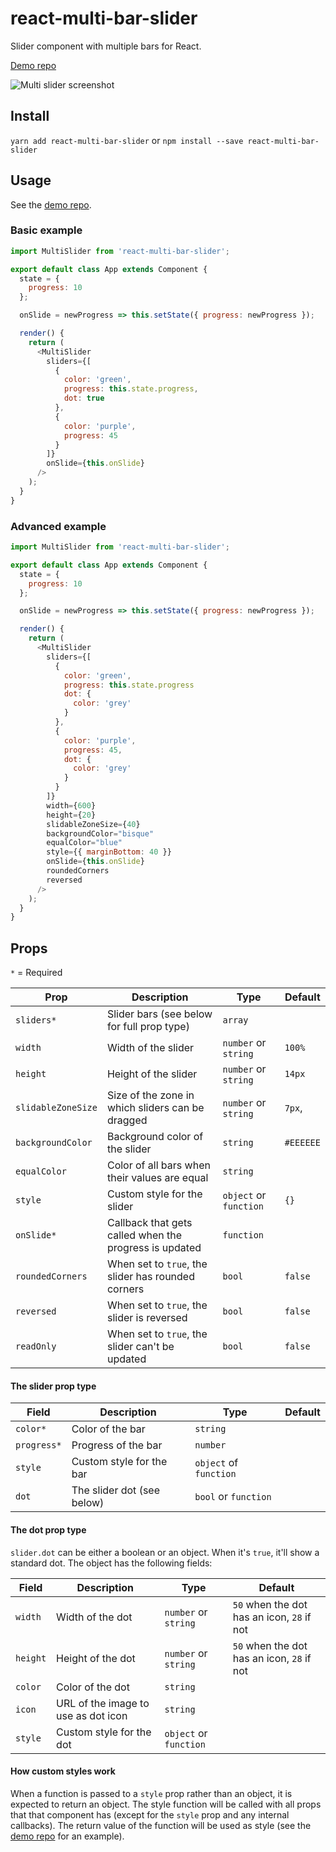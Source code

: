 # react-multi-bar-slider
Slider component with multiple bars for React.

[Demo repo](https://github.com/rafaelklaessen/react-multi-bar-slider-demo)

![Multi slider screenshot](https://github.com/rafaelklaessen/react-multi-bar-slider/raw/master/screenshots/screenshot.png "Screenshot of the multi slider demo")

## Install
`yarn add react-multi-bar-slider` or `npm install --save react-multi-bar-slider`

## Usage
See the [demo repo](https://github.com/rafaelklaessen/react-multi-bar-slider-demo).

### Basic example
```javascript
import MultiSlider from 'react-multi-bar-slider';

export default class App extends Component {
  state = {
    progress: 10
  };

  onSlide = newProgress => this.setState({ progress: newProgress });

  render() {
    return (
      <MultiSlider
        sliders={[
          {
            color: 'green',
            progress: this.state.progress,
            dot: true
          },
          {
            color: 'purple',
            progress: 45
          }
        ]}
        onSlide={this.onSlide}
      />
    );
  }
}
```

### Advanced example
```javascript
import MultiSlider from 'react-multi-bar-slider';

export default class App extends Component {
  state = {
    progress: 10
  };

  onSlide = newProgress => this.setState({ progress: newProgress });

  render() {
    return (
      <MultiSlider
        sliders={[
          {
            color: 'green',
            progress: this.state.progress
            dot: {
              color: 'grey'
            }
          },
          {
            color: 'purple',
            progress: 45,
            dot: {
              color: 'grey'
            }
          }
        ]}
        width={600}
        height={20}
        slidableZoneSize={40}
        backgroundColor="bisque"
        equalColor="blue"
        style={{ marginBottom: 40 }}
        onSlide={this.onSlide}
        roundedCorners
        reversed
      />
    );
  }
}
```

## Props
`*` = Required

Prop | Description | Type | Default
---- | ----------- | ---- | -------
`sliders*` | Slider bars (see below for full prop type) | `array` |
`width` | Width of the slider | `number` or `string` | `100%`
`height` | Height of the slider | `number` or `string` | `14px`
`slidableZoneSize` | Size of the zone in which sliders can be dragged | `number` or `string` | `7px`,
`backgroundColor` | Background color of the slider | `string` | `#EEEEEE`
`equalColor` | Color of all bars when their values are equal | `string` |
`style` | Custom style for the slider | `object` or `function` | `{}`
`onSlide*` | Callback that gets called when the progress is updated | `function` |
`roundedCorners` | When set to `true`, the slider has rounded corners | `bool` | `false`
`reversed` | When set to `true`, the slider is reversed | `bool` | `false`
`readOnly` | When set to `true`, the slider can't be updated | `bool` | `false`

#### The slider prop type
Field | Description | Type | Default
----- | ----------- | ---- | -------
`color*` | Color of the bar | `string` |
`progress*` | Progress of the bar | `number` |
`style` | Custom style for the bar | `object` of `function` |
`dot` | The slider dot (see below) | `bool` or `function` |

#### The dot prop type
`slider.dot` can be either a boolean or an object. When it's `true`, it'll show a standard dot.
The object has the following fields:

Field | Description | Type | Default
----- | ----------- | ---- | -------
`width` | Width of the dot | `number` or `string` | `50` when the dot has an icon, `28` if not
`height` | Height of the dot | `number` or `string` | `50` when the dot has an icon, `28` if not
`color` | Color of the dot | `string` |
`icon` | URL of the image to use as dot icon | `string` |
`style` | Custom style for the dot | `object` or `function` |

#### How custom styles work
When a function is passed to a `style` prop rather than an object, it is expected to return an object.
The style function will be called with all props that that component has (except for the `style` prop and any internal callbacks). The return value of the function will be used as style (see the [demo repo](https://github.com/rafaelklaessen/react-multi-bar-slider-demo) for an example).
